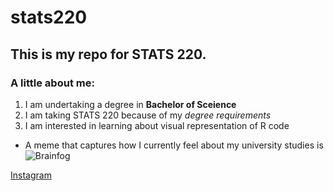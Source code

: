 # stats220

## This is my repo for STATS 220. 

### A little about me:

<!--- numbered lists --->
1. I am undertaking a degree in **Bachelor of Sceience**
2. I am taking STATS 220 because of my *degree requirements*
3. I am interested in learning about visual representation of R code

<!--- unordered lists --->
* A meme that captures how I currently feel about my university studies is ![Brainfog](https://media1.tenor.com/m/5SmUHhhA6xEAAAAC/i-dont-wanna-study-anymore-study.gif) 

[Instagram](https://Instagram.com)
